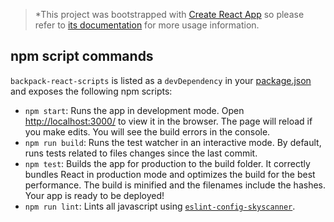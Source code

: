 > *This project was bootstrapped with [Create React App][1] so please refer to [its documentation][2] for more usage information.

## npm script commands

`backpack-react-scripts` is listed as a `devDependency` in your [package.json][3] and exposes the following
npm scripts:

- `npm start`: Runs the app in development mode. Open [http://localhost:3000/](http://localhost:3000/) to
  view it in the browser. The page will reload if you make edits. You will see the build errors in the console.
- `npm run build`: Runs the test watcher in an interactive mode. By default, runs tests related to files changes
  since the last commit.
- `npm test`: Builds the app for production to the build folder. It correctly bundles React in production mode
  and optimizes the build for the best performance. The build is minified and the filenames include the hashes.
  Your app is ready to be deployed!
- `npm run lint`: Lints all javascript using [`eslint-config-skyscanner`][4].

[1]: https://github.com/facebookincubator/create-react-app
[2]: https://github.com/facebookincubator/create-react-app/blob/master/packages/react-scripts/template/README.md
[3]: ./package.json
[4]: https://www.npmjs.com/package/eslint-config-skyscanner

